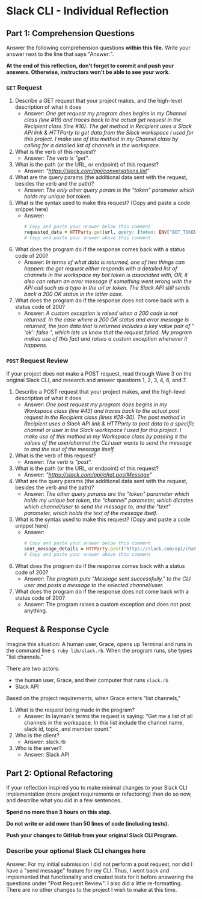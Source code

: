 # Slack CLI - Individual Reflection

## Part 1: Comprehension Questions

Answer the following comprehension questions **within this file.** Write your answer next to the line that says "Answer:".

**At the end of this reflection, don't forget to commit and push your answers. Otherwise, instructors won't be able to see your work.**

### `GET` Request

1. Describe a GET request that your project makes, and the high-level description of what it does
    - Answer: *One get request my program does begins in my Channel class (line #19) and traces back to the actual get request in the Recipient class (line #16). The get method in Recipient uses a Slack API link & HTTParty to get data from the Slack workspace I used for this project. I make use of this method in my Channel class by calling for a detailed list of channels in the workspace.*
1. What is the verb of this request?
    - Answer: *The verb is "get".* 
1. What is the path (or the URL, or endpoint) of this request?
    - Answer: *"https://slack.com/api/conversations.list"*
1. What are the query params (the additional data sent with the request, besides the verb and the path)?
    - Answer: *The only other query param is the "token" parameter which holds my unique bot token.*
1. What is the syntax used to make this request? (Copy and paste a code snippet here)
    - Answer:
      ```ruby
      # Copy and paste your answer below this comment
      requested_data = HTTParty.get(url, query: {token: ENV["BOT_TOKEN"]})
      # Copy and paste your answer above this comment
      ```
1. What does the program do if the response comes back with a status code of 200? 
    - Answer: *In terms of what data is returned, one of two things can happen: the get request either responds with a detailed list of channels in the workspace my bot token is associated with, OR, it also can return an error message if something went wrong with the API call such as a typo in the url or token. The Slack API still sends back a 200 OK status in the latter case.*
1. What does the program do if the response does not come back with a status code of 200?
    - Answer: *A custom exception is raised when a 200 code is not returned. In the case where a 200 OK status and error message is returned, the json data that is returned includes a key value pair of " 'ok': false ", which lets us know that the request failed. My program makes use of this fact and raises a custom exception whenever it happens.*

### `POST` Request Review

If your project does not make a POST request, read through Wave 3 on the original Slack CLI, and research and answer questions 1, 2, 3, 4, 6, and 7.

1. Describe a POST request that your project makes, and the high-level description of what it does
    - Answer: *One post request my program does begins in my Workspace class (line #43) and traces back to the actual post request in the Recipient class (lines #29-30). The post method in Recipient uses a Slack API link & HTTParty to post data to a specific channel or user in the Slack workspace I used for this project. I make use of this method in my Workspace class by passing it the values of the user/channel the CLI user wants to send the message to and the text of the message itself.*
1. What is the verb of this request?
    - Answer: *The verb is "post".*
1. What is the path (or the URL, or endpoint) of this request?
    - Answer: *"https://slack.com/api/chat.postMessage"*
1. What are the query params (the additional data sent with the request, besides the verb and the path)?
    - Answer: *The other query params are the "token" parameter which holds my unique bot token, the "channel" parameter, which dictates which channel/user to send the message to, and the "text" parameter, which holds the text of the message itself.*
1. What is the syntax used to make this request? (Copy and paste a code snippet here)
    - Answer:
      ```ruby
      # Copy and paste your answer below this comment
      sent_message_details = HTTParty.post("https://slack.com/api/chat.postMessage", query: {token: ENV["BOT_TOKEN"], channel: message_reciever, text: message} )
      # Copy and paste your answer above this comment
      ```
1. What does the program do if the response comes back with a status code of 200?
    - Answer: *The program puts "Message sent successfully." to the CLI user and posts a message to the selected channel/user.*
1. What does the program do if the response does not come back with a status code of 200?
    - Answer: The program raises a custom exception and does not post anything. 

## Request & Response Cycle

Imagine this situation: A human user, Grace, opens up Terminal and runs in the command line `$ ruby lib/slack.rb`. When the program runs, she types "list channels."

There are two actors:
  - the human user, Grace, and their computer that runs `slack.rb`
  - Slack API

Based on the project requirements, when Grace enters "list channels,"
1. What is the request being made in the program?
    - Answer: In layman's terms the request is saying: "Get me a list of all channels in the workspace. In this list include the channel name, slack id, topic, and member count." 
1. Who is the client?
    - Answer: slack.rb
1. Who is the server?
    - Answer: Slack API

## Part 2: Optional Refactoring

If your reflection inspired you to make minimal changes to your Slack CLI implementation (more project requirements or refactoring) then do so now, and describe what you did in a few sentences.

**Spend no more than 3 hours on this step.**

**Do not write or add more than 50 lines of code (including tests).**

**Push your changes to GitHub from your original Slack CLI Program.**

### Describe your optional Slack CLI changes here

Answer: For my initial submission I did not perform a post request, nor did I have a "send message" feature for my CLI. Thus, I went back and implemented that functionality and created tests for it before answering the questions under "Post Request Review". I also did a little re-formatting. There are no other changes to the project I wish to make at this time.  
